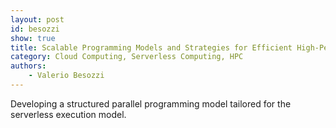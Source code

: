 ```yaml
---
layout: post
id: besozzi
show: true
title: Scalable Programming Models and Strategies for Efficient High-Performance Serverless in Hybrid and Heterogeneous Systems
category: Cloud Computing, Serverless Computing, HPC
authors:
    - Valerio Besozzi
---
```


Developing a structured parallel programming model tailored for the serverless execution model.